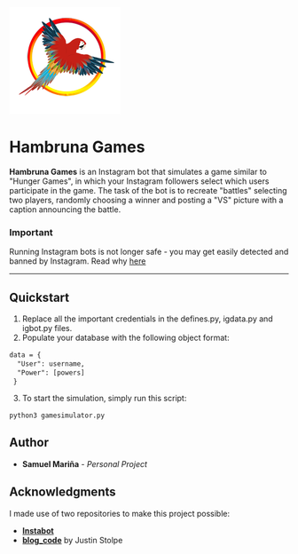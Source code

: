 
![HG Logo](https://github.com/samuelmarina/hambruna-games/blob/master/images/logo.png)
# Hambruna Games
**Hambruna Games** is an Instagram bot that simulates a game similar to "Hunger Games", in which your Instagram followers select which
users participate in the game. The task of the bot is to recreate "battles" selecting two players, randomly choosing a winner and posting
a "VS" picture with a caption announcing the battle.

### Important
Running Instagram bots is not longer safe - you may get easily detected and banned by Instagram. Read why [here](https://likeup.me/bots-are-dead/?utm_source=instabot-github-readme)

---

## Quickstart
1. Replace all the important credentials in the defines.py, igdata.py and igbot.py files.
2. Populate your database with the following object format:
```
data = {
  "User": username,
  "Power": [powers]
 }
 ```
3. To start the simulation, simply run this script:
```
python3 gamesimulator.py
```

## Author

* **Samuel Mariña** - *Personal Project*

## Acknowledgments
I made use of two repositories to make this project possible:
* [**Instabot**](https://github.com/instagrambot/instabot)
* [**blog_code**](https://github.com/jstolpe/blog_code) by Justin Stolpe

